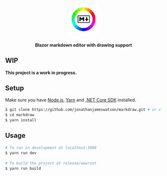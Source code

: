 <h1 align="center">
<img src="./Markdraw/wwwroot/icon.png" alt="Logo" width="96" height="96">
<br>
</h1>

<h4 align="center">Blazor markdown editor with drawing support</h4>

## WIP

**This project is a work in progress.**
## Setup

Make sure you have [Node.js](https://nodejs.org/), [Yarn](https://yarnpkg.com/) and [.NET Core SDK](https://dotnet.microsoft.com/download/dotnet-core) installed.

```bash
$ git clone https://github.com/jonathanjameswatson/markdraw.git # or clone your own fork
$ cd markdraw
$ yarn install
```

## Usage

```bash
# To run in development at localhost:3000
$ yarn run dev

# To build the project at release/wwwroot
$ yarn run build
```